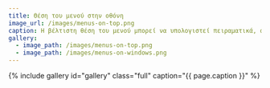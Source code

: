```yaml
---
title: Θέση του μενού στην οθόνη
image_url: /images/menus-on-top.png
caption: Η βέλτιστη θέση του μενού μπορεί να υπολογιστεί πειραματικά, αλλά οι χρήστες μπορεί να προτιμήσουν μια θέση που ταιριάζει στις προτιμήσεις και στις συνήθειες τους
gallery:
  - image_path: /images/menus-on-top.png
  - image_path: /images/menus-on-windows.png
---
```

    
{% include gallery id="gallery" class="full" caption="{{ page.caption }}" %}
